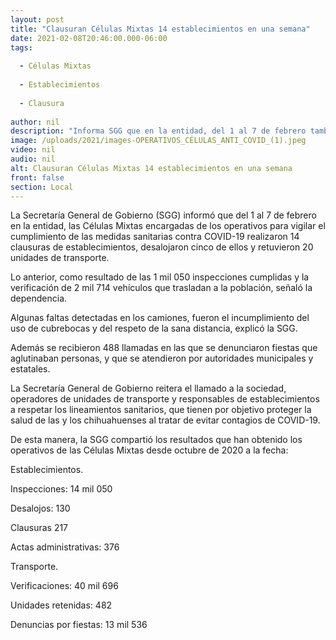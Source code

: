 ```yaml
---
layout: post
title: "Clausuran Células Mixtas 14 establecimientos en una semana"
date: 2021-02-08T20:46:00.000-06:00
tags:
  
  - Células Mixtas
  
  - Establecimientos
  
  - Clausura
  
author: nil
description: "Informa SGG que en la entidad, del 1 al 7 de febrero también se retuvieron 20 unidades de transporte y se desalojaron 5 negocios por incumplir las medidas preventivas de COVID-19"
image: /uploads/2021/images-OPERATIVOS_CÉLULAS_ANTI_COVID_(1).jpeg
video: nil
audio: nil
alt: Clausuran Células Mixtas 14 establecimientos en una semana
front: false
section: Local
---
```


La Secretaría General de Gobierno (SGG) informó que del 1 al 7 de febrero en la entidad, las Células Mixtas encargadas de los operativos para vigilar el cumplimiento de las medidas sanitarias contra COVID-19 realizaron 14 clausuras de establecimientos, desalojaron cinco de ellos y retuvieron 20 unidades de transporte.

Lo anterior, como resultado de las 1 mil 050 inspecciones cumplidas y la verificación de 2 mil 714 vehículos que trasladan a la población, señaló la dependencia.

Algunas faltas detectadas en los camiones, fueron el incumplimiento del uso de cubrebocas y del respeto de la sana distancia, explicó la SGG.

Además se recibieron 488 llamadas en las que se denunciaron fiestas que aglutinaban personas, y que se atendieron por autoridades municipales y estatales.

La Secretaría General de Gobierno reitera el llamado a la sociedad, operadores de unidades de transporte y responsables de establecimientos a respetar los lineamientos sanitarios, que tienen por objetivo proteger la salud de las y los chihuahuenses al tratar de evitar contagios de COVID-19.

De esta manera, la SGG compartió los resultados que han obtenido los operativos de las Células Mixtas desde octubre de 2020 a la fecha:

 

Establecimientos.

Inspecciones: 14 mil 050

Desalojos: 130

Clausuras 217

Actas administrativas: 376

 
Transporte.

Verificaciones: 40 mil 696

Unidades retenidas: 482

 
Denuncias por fiestas: 13 mil 536